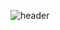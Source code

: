 ![header](https://capsule-render.vercel.app/api?type=Venom&color=gradient&section=header&fontColor=000000&text=BoNa's%20repository%20%F0%9F%A4%97)
